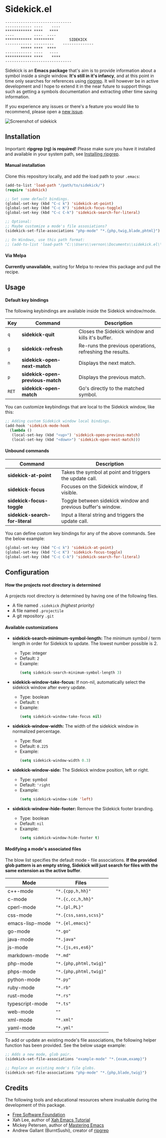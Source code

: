 # Sidekick.el

```text
------------------------------
------------ ----    ----
************ ****   ****
----         ----  ----
************ *********       SIDEKICK
------------ ---------    --------------
       ***** ****  ****
------------ ----   ----
************ ****    ****
------------------------------
```

Sidekick is an **Emacs package** that's aim is to provide information about a
symbol inside a single window. **It's still in it's infancy**, and at this point in
time only searches for references using
[ripgrep](https://github.com/BurntSushi/ripgrep). It will however be in active
development and I hope to extend it in the near future to support things such as
getting a symbols documentation and extracting other time saving information.

If you experience any issues or there's a feature you would like to recommend,
please open a [new issue](https://github.com/VernonGrant/sidekick.el/issues/new).

![Screenshot of sidekick](https://raw.githubusercontent.com/VernonGrant/sidekick.el/main/assets/images/sidekick.png "Sidekick for Emacs")

## Installation

Important: **ripgrep (rg) is required!** Please make sure you have it installed
and available in your system path, see [Installing
ripgrep](https://github.com/BurntSushi/ripgrep#installation).

#### Manual installation

Clone this repository locally, and add the load path to your `.emacs`:

```lisp
(add-to-list 'load-path "/path/to/sidekick/")
(require 'sidekick)

;; Set some default bindings.
(global-set-key (kbd "C-c k") 'sidekick-at-point)
(global-set-key (kbd "C-c K") 'sidekick-focus-toggle)
(global-set-key (kbd "C-c C-k") 'sidekick-search-for-literal)

;; Optional:
;; Maybe customize a mode's file assosiations?
(sidekick-set-file-associations "php-mode" "*.{php,twig,blade,phtml}")

;; On Windows, use this path format:
;; (add-to-list 'load-path "C:\\Users\\vernon\\Documents\\sidekick.el\\")
```

#### Via Melpa

**Currently unavailable**, waiting for Melpa to review this package and pull the
recipe.

## Usage

#### Default key bindings

The following keybindings are available inside the Sidekick window/mode.

| Key   | Command                          | Description                                              |
|-------|----------------------------------|----------------------------------------------------------|
| `q`   | **sidekick-quit**                | Closes the Sidekick window and kills it's buffer.        |
| `g`   | **sidekick-refresh**             | Re-runs the previous operations, refreshing the results. |
| `n`   | **sidekick-open-next-match**     | Displays the next match.                                 |
| `p`   | **sidekick-open-previous-match** | Displays the previous match.                             |
| `RET` | **sidekick-open-match**          | Go's directly to the matched symbol.                     |

You can customize keybindings that are local to the Sidekick window, like this:

```lisp
;; Adding custom Sidekick window local bindings.
(add-hook 'sidekick-mode-hook
  (lambda ()
   (local-set-key (kbd "<up>") 'sidekick-open-previous-match)
   (local-set-key (kbd "<down>") 'sidekick-open-next-match)))
```

#### Unbound commands

| Command                         | Description                                                  |
|---------------------------------|--------------------------------------------------------------|
| **sidekick-at-point**           | Takes the symbol at point and triggers the update call.      |
| **sidekick-focus**              | Focuses on the Sidekick window, if visible.                  |
| **sidekick-focus-toggle**       | Toggle between sidekick window and previous buffer's window. |
| **sidekick-search-for-literal** | Input a literal string and triggers the update call.         |

You can define custom key bindings for any of the above commands. See the below
example:

```lisp
(global-set-key (kbd "C-c k") 'sidekick-at-point)
(global-set-key (kbd "C-c K") 'sidekick-focus-toggle)
(global-set-key (kbd "C-c C-k") 'sidekick-search-for-literal)
```

## Configuration

#### How the projects root directory is determined

A projects root directory is determined by having one of the following files.

- A file named `.sidekick` *(highest priority)*
- A file named `.projectile`
- A git repository `.git`

#### Available customizations

- **sidekick-search-minimum-symbol-length:** The minimum symbol / term length in
	order for Sidekick to update. The lowest number possible is 2.
  - Type: integer
  - Default: `2`
  - Example:
	```lisp
	(setq sidekick-search-minimum-symbol-length 3)
	```

- **sidekick-window-take-focus:** If non-nil, automatically select the sidekick
  window after every update.
  - Type: boolean
  - Default: `t`
  - Example:
	```lisp
	(setq sidekick-window-take-focus nil)
	```

- **sidekick-window-width:** The width of the sidekick window in normalized percentage.
  - Type: float
  - Default: `0.225`
  - Example:
	```lisp
	(setq sidekick-window-width 0.3)
	```

- **sidekick-window-side:** The Sidekick window position, left or right.
  - Type: symbol
  - Default: `'right`
  - Example:
	```lisp
	(setq sidekick-window-side 'left)
	```

- **sidekick-window-hide-footer:** Remove the Sidekick footer branding.
  - Type: boolean
  - Default: `nil`
  - Example:
	```lisp
	(setq sidekick-window-hide-footer t)
	```

#### Modifying a mode's associated files

The blow list specifies the default mode - file associations. **If the provided
glob pattern is an empty string, Sidekick will just search for files with the
same extension as the active buffer**.

| Mode            | Files                  |
|-----------------|------------------------|
| c++-mode        | `"*.{cpp,h,hh}"`       |
| c-mode          | `"*.{c,cc,h,hh}"`      |
| cperl-mode      | `"*.{pl,PL}"`          |
| css-mode        | `"*.{css,sass,scss}"`  |
| emacs-lisp-mode | `"*.{el,emacs}"`       |
| go-mode         | `"*.go"`               |
| java-mode       | `"*.java"`             |
| js-mode         | `"*.{js,es,es6}"`      |
| markdown-mode   | `"*.md"`               |
| php-mode        | `"*.{php,phtml,twig}"` |
| phps-mode       | `"*.{php,phtml,twig}"` |
| python-mode     | `"*.py"`               |
| ruby-mode       | `"*.rb"`               |
| rust-mode       | `"*.rs"`               |
| typescript-mode | `"*.ts"`               |
| web-mode        | `""`                   |
| xml-mode        | `"*.xml"`              |
| yaml-mode       | `"*.yml"`              |

To add or update an existing mode's file associations, the following helper
function has been provided. See the below usage example:

```lisp
;; Adds a new mode, glob pair.
(sidekick-set-file-associations "example-mode" "*.{exam,examp}")

;; Replace an existing mode's file globs.
(sidekick-set-file-associations "php-mode" "*.{php,blade,twig}")
```

## Credits

The following tools and educational resources where invaluable during the
development of this package.

- [Free Software Foundation](https://www.fsf.org/)
- Xah Lee, author of [Xah Emacs Tutorial](http://xahlee.info/emacs/index.html)
- Mickey Petersen, author of [Mastering Emacs](https://www.masteringemacs.org/)
- Andrew Gallant (BurntSushi), creator of [ripgrep](https://github.com/BurntSushi/ripgrep)
